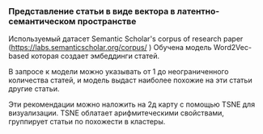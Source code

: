 ### Представление статьи в виде вектора в латентно-семантическом пространстве

Используемый датасет  Semantic Scholar's corpus of research paper (https://labs.semanticscholar.org/corpus/ )
Обучена модель Word2Vec-based которая создает эмбеддинги статей.

В запросе к модели можно указывать от 1 до неограниченного количества статей, и модель
выдаст наиболее похожие на эти статьи другие статьи.
 
Эти рекомендации можно наложить на 2д карту с помощью TSNE для визуализации.
TSNE облатает арифмитеческими свойствами, группирует статьи по похожести в кластеры.